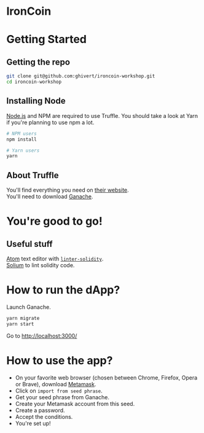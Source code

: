 # IronCoin

# Getting Started

## Getting the repo

```sh
git clone git@github.com:ghivert/ironcoin-workshop.git
cd ironcoin-workshop
```

## Installing Node

[Node.js](https://nodejs.org/) and NPM are required to use Truffle. You should take a look at Yarn if you're planning to use npm a lot.

```sh
# NPM users
npm install
```

```sh
# Yarn users
yarn
```

## About Truffle

You'll find everything you need on [their website](http://truffleframework.com/).  
You'll need to download [Ganache](http://truffleframework.com/ganache/).

# You're good to go!

## Useful stuff

[Atom](https://atom.io/) text editor with [`linter-solidity`](https://atom.io/packages/linter-solidity).  
[Solium](https://www.getsolium.com/) to lint solidity code.

# How to run the dApp?

Launch Ganache.

```sh
yarn migrate
yarn start
```

Go to [http://localhost:3000/](http://localhost:3000/)

# How to use the app?

- On your favorite web browser (chosen between Chrome, Firefox, Opera or Brave), download [Metamask](https://metamask.io/).
- Click on `import from seed phrase`.
- Get your seed phrase from Ganache.
- Create your Metamask account from this seed.
- Create a password.
- Accept the conditions.
- You're set up!
